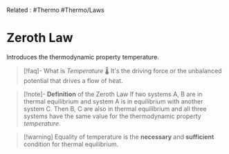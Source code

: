 Related : #Thermo #Thermo/Laws 
# Zeroth Law
Introduces the thermodynamic property temperature.

>[!faq]- What is *Temperature* 🌡️
> It's the driving force or the unbalanced potential that drives a flow of heat.

>[!note]- **Definition** of the Zeroth Law
>If two systems A, B are in thermal equilibrium and system A is in equilibrium with another system C. Then B, C are also in thermal equilibrium and all three systems have the same value for the thermodynamic property *temperature*.

>[!warning] Equality of temperature is the **necessary** and **sufficient** condition for thermal equilibrium.

